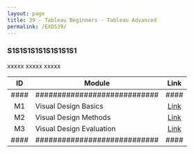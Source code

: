 ```yaml
---
layout: page
title: 39 - Tableau Beginners - Tableau Advanced
permalink: /EXDS39/
---
```


<h3>S1S1S1S1S1S1S1S1S1</h3>

xxxxx xxxxx xxxxx

| ID | Module                     |Link|
|:--:|----------------------------|:--:|
|####|############################|####|
| M1 | Visual Design Basics       |[Link](/03-MSDS-Courses/MSDS22/M1/)|
| M2 | Visual Design Methods      |[Link](/03-MSDS-Courses/MSDS22/M2/)|
| M3 | Visual Design Evaluation   |[Link](/03-MSDS-Courses/MSDS22/M3/)|
|####|############################|####|


